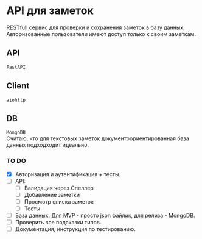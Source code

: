 # API для заметок
RESTfull cервис для проверки и сохранения заметок в базу данных. 
Авторизованные пользователи имеют доступ только к своим заметкам.

## API
`FastAPI`

## Client
`aiohttp`

## DB 
`MongoDB` <br>
Считаю, что для текстовых заметок документоориентированная база данных подходходит идеально.

### TO DO 

- [x] Авторизация и аутентификация + тесты.
- [ ] API:
    - [ ] Валидация через Спеллер
    - [ ] Добавление заметки
    - [ ] Просмотр списка заметок
    - [ ] Тесты
- [ ] База данных. Для MVP - просто json файлик, для релиза - MongoDB.
- [ ] Проверить все подсказки типов.
- [ ] Документация, инструкция по тестированию.
